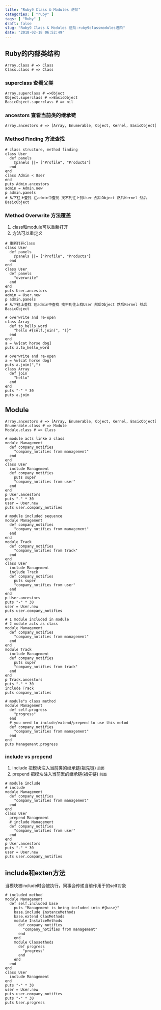 ```yaml
---
title: "Ruby9 Class & Modules 进阶"
categories: [ "ruby" ]
tags: [ "Ruby" ]
draft: false
slug: "Ruby9 Class & Modules 进阶-ruby9classmodules进阶"
date: "2018-02-18 06:52:49"
---
```




## Ruby的内部类结构

    Array.class # => Class
    Class.class # => Class

### superclass 查看父类

    Array.superclass # =>Object
    Object.superclass # =>BasicObject
    BasicObject.superclass # => nil

### ancestors 查看当前类的继承链

    Array.ancestors # => [Array, Enumerable, Object, Kernel, BasicObject]

### Method Finding 方法查找

    # class structure, method finding
    class User
      def panels
        @panels ||= ["Profile", "Products"]
      end
    end
    class Admin < User
    end
    puts Admin.ancestors
    admin = Admin.new
    p admin.panels
    # 从下往上查找 在admin中查找 找不到往上找User 然后Object 然后Kernel 然后 BasicObject

### Method Overwrite 方法覆盖

  1. class和module可以重新打开
  2. 方法可以重定义

    # 重新打开class
    class User
      def panels
        @panels ||= ["Profile", "Products"]
      end
    end
    class User
      def panels
        "overwrite"
      end
    end
    puts User.ancestors
    admin = User.new
    p admin.panels
    # 从下往上查找 在admin中查找 找不到往上找User 然后Object 然后Kernel 然后 BasicObject

    # overwrite and re-open
    class Array
      def to_hello_word
        "hello #{self.join(", ")}"
      end
    end
    a = %w[cat horse dog]
    puts a.to_hello_word

    # overwrite and re-open
    a = %w[cat horse dog]
    puts a.join(",")
    class Array
      def join
        "hello"
      end
    end
    puts "-" * 30
    puts a.join

## Module

    Array.ancestors # => [Array, Enumerable, Object, Kernel, BasicObject]
    Enumerable.class # => Module
    Module.class # => Class

    # module acts linke a class
    module Management
      def company_notifies
        "company_notifies from management"
      end
    end
    class User
      include Management
      def company_notifies
        puts super
        "company_notifies from user"
      end
    end
    p User.ancestors
    puts "-" * 30
    user = User.new
    puts user.company_notifies

    # module included sequence
    module Management
      def company_notifies
        "company_notifies from management"
      end
    end
    module Track
      def company_notifies
        "company_notifies from track"
      end
    end
    class User
      include Management
      include Track
      def company_notifies
        puts super
        "company_notifies from user"
      end
    end
    p User.ancestors
    puts "-" * 30
    user = User.new
    puts user.company_notifies

    # 1 module included in module
    # 2 module acts as class
    module Management
      def company_notifies
        "company_notifies from management"
      end
    end
    module Track
      include Management
      def company_notifies
        puts super
        "company_notifies from track"
      end
    end
    p Track.ancestors
    puts "-" * 30
    include Track
    puts company_notifies

    # module"s class method
    module Management
      def self.progress
        "progress"
      end
      # you need to include/extend/prepend to use this metod
      def company_notifies
        "company_notifies from management"
      end
    end
    puts Management.progress

### include vs prepend

  1. include 把模块注入当前类的继承链(祖先链) `后面`
  2. prepend 把模块注入当前累的继承链(祖先链) `前面`

    # module include
    # include
    module Management
      def company_notifies
        "company_notifies from management"
      end
    end
    class User
      prepend Management
      # include Management
      def company_notifies
        "company_notifies from user"
      end
    end
    p User.ancestors
    puts "-" * 30
    user = User.new
    puts user.company_notifies

## include和exten方法

当模块被include时会被执行，同事会传递当前作用于的self对象

    # included method
    module Management
      def self.included base
        puts "Management is being included into #{base}"
        base.include InstanceMethods
        base.extend ClasMethods
        module InstalceMethods
          def company_notifies
            "company_notifies from management"
          end
        end
        module Classethods
          def progress
            "progress"
          end
        end
      end
    end
    class User
      include Management
    end
    puts "-" * 30
    user = User.new
    puts user.company_notifies
    puts "-" * 30
    puts User.progress